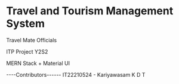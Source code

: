 # Travel and Tourism Management System

Travel Mate Officials

ITP Project Y2S2

MERN Stack + Material UI

----Contributors------
IT22210524 - Kariyawasam K D T 

  
